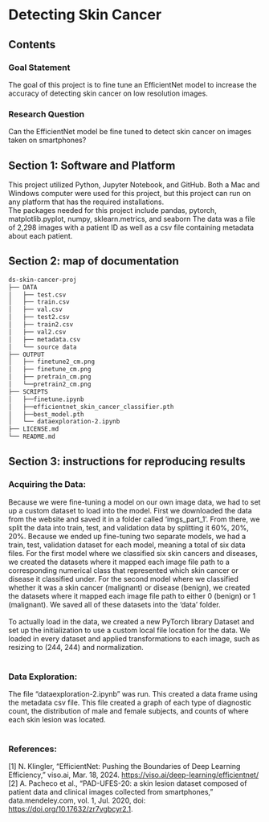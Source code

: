 # Detecting Skin Cancer
## Contents
### Goal Statement
The goal of this project is to fine tune an EfficientNet model to increase the accuracy of detecting skin cancer on low resolution images.
### Research Question
Can the EfficientNet model be fine tuned to detect skin cancer on images taken on smartphones?
## Section 1: Software and Platform
This project utilized Python, Jupyter Notebook, and GitHub. Both a Mac and Windows computer were used for this project, but this project can run on any platform that has the required installations. <br />
The packages needed for this project include pandas, pytorch, matplotlib.pyplot, numpy, sklearn.metrics, and seaborn 
The data was a file of 2,298 images with a patient ID as well as a csv file containing metadata about each patient. <br />
## Section 2: map of documentation
```bash
ds-skin-cancer-proj
├── DATA
│   ├── test.csv
│   ├── train.csv
│   ├── val.csv
│   ├── test2.csv
│   ├── train2.csv
│   ├── val2.csv
│   ├── metadata.csv
│   └── source data
├── OUTPUT
│   ├── finetune2_cm.png
│   ├── finetune_cm.png
│   ├── pretrain_cm.png
│   └──pretrain2_cm.png
├── SCRIPTS
│   ├──finetune.ipynb
│   ├──efficientnet_skin_cancer_classifier.pth
│   ├──best_model.pth
│   └── dataexploration-2.ipynb
├── LICENSE.md
└── README.md
```
## Section 3: instructions for reproducing results
### Acquiring the Data:
Because we were fine-tuning a model on our own image data, we had to set up a custom dataset to load into the model. 
First we downloaded the data from the website and saved it in a folder called ‘imgs_part_1’. From there, we split the data into train, test, and validation data by splitting it 60%, 20%, 20%. Because we ended up fine-tuning two separate models, we had a train, test, validation dataset for each model, meaning a total of six data files. For the first model where we classified six skin cancers and diseases, we created the datasets where it mapped each image file path to a corresponding numerical class that represented which skin cancer or disease it classified under. For the second model where we classified whether it was a skin cancer (malignant) or disease (benign), we created the datasets where it mapped each image file path to either 0 (benign) or 1 (malignant). We saved all of these datasets into the ‘data’ folder. <br /><br />
To actually load in the data, we created a new PyTorch library Dataset and set up the initialization to use a custom local file location for the data. We loaded in every dataset and applied transformations to each image, such as resizing to (244, 244) and normalization.<br /><br />
### Data Exploration:
The file “dataexploration-2.ipynb” was run. This created a data frame using the metadata csv file. This file created a graph of each type of diagnostic count, the distribution of male and female subjects, and counts of where each skin lesion was located. <br /><br />
### References:
[1] N. Klingler, “EfficientNet: Pushing the Boundaries of Deep Learning Efficiency,” viso.ai, Mar. 18, 2024. https://viso.ai/deep-learning/efficientnet/
[2] A. Pacheco et al., “PAD-UFES-20: a skin lesion dataset composed of patient data and clinical images collected from smartphones,” data.mendeley.com, vol. 1, Jul. 2020, doi: https://doi.org/10.17632/zr7vgbcyr2.1.
